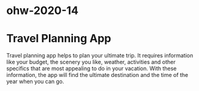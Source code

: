 # ohw-2020-14

# Travel Planning App
Travel planning app helps to plan your ultimate trip. It requires information like your budget, the scenery you like, weather, activities and other specifics that are most appealing to do in your vacation. With these information, the app will find the ultimate destination and the time of the year when you can go.